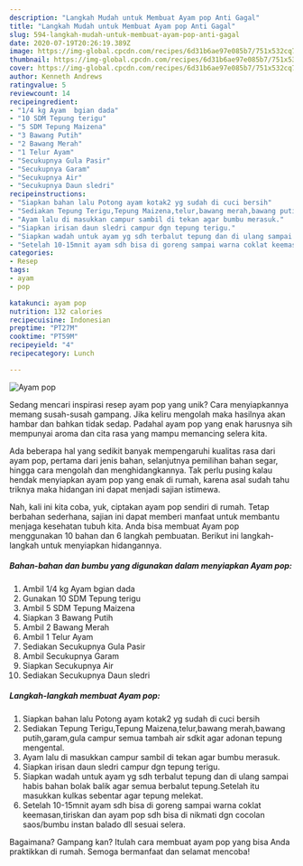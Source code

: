 ```yaml
---
description: "Langkah Mudah untuk Membuat Ayam pop Anti Gagal"
title: "Langkah Mudah untuk Membuat Ayam pop Anti Gagal"
slug: 594-langkah-mudah-untuk-membuat-ayam-pop-anti-gagal
date: 2020-07-19T20:26:19.389Z
image: https://img-global.cpcdn.com/recipes/6d31b6ae97e085b7/751x532cq70/ayam-pop-foto-resep-utama.jpg
thumbnail: https://img-global.cpcdn.com/recipes/6d31b6ae97e085b7/751x532cq70/ayam-pop-foto-resep-utama.jpg
cover: https://img-global.cpcdn.com/recipes/6d31b6ae97e085b7/751x532cq70/ayam-pop-foto-resep-utama.jpg
author: Kenneth Andrews
ratingvalue: 5
reviewcount: 14
recipeingredient:
- "1/4 kg Ayam  bgian dada"
- "10 SDM Tepung terigu"
- "5 SDM Tepung Maizena"
- "3 Bawang Putih"
- "2 Bawang Merah"
- "1 Telur Ayam"
- "Secukupnya Gula Pasir"
- "Secukupnya Garam"
- "Secukupnya Air"
- "Secukupnya Daun sledri"
recipeinstructions:
- "Siapkan bahan lalu Potong ayam kotak2 yg sudah di cuci bersih"
- "Sediakan Tepung Terigu,Tepung Maizena,telur,bawang merah,bawang putih,garam,gula campur semua tambah air sdkit agar adonan tepung mengental."
- "Ayam lalu di masukkan campur sambil di tekan agar bumbu merasuk."
- "Siapkan irisan daun sledri campur dgn tepung terigu."
- "Siapkan wadah untuk ayam yg sdh terbalut tepung dan di ulang sampai habis bahan bolak balik agar semua berbalut tepung.Setelah itu masukkan kulkas sebentar agar tepung melekat."
- "Setelah 10-15mnit ayam sdh bisa di goreng sampai warna coklat keemasan,tiriskan dan ayam pop sdh bisa di nikmati dgn cocolan saos/bumbu instan balado dll sesuai selera."
categories:
- Resep
tags:
- ayam
- pop

katakunci: ayam pop 
nutrition: 132 calories
recipecuisine: Indonesian
preptime: "PT27M"
cooktime: "PT59M"
recipeyield: "4"
recipecategory: Lunch

---
```



![Ayam pop](https://img-global.cpcdn.com/recipes/6d31b6ae97e085b7/751x532cq70/ayam-pop-foto-resep-utama.jpg)

Sedang mencari inspirasi resep ayam pop yang unik? Cara menyiapkannya memang susah-susah gampang. Jika keliru mengolah maka hasilnya akan hambar dan bahkan tidak sedap. Padahal ayam pop yang enak harusnya sih mempunyai aroma dan cita rasa yang mampu memancing selera kita.

Ada beberapa hal yang sedikit banyak mempengaruhi kualitas rasa dari ayam pop, pertama dari jenis bahan, selanjutnya pemilihan bahan segar, hingga cara mengolah dan menghidangkannya. Tak perlu pusing kalau hendak menyiapkan ayam pop yang enak di rumah, karena asal sudah tahu triknya maka hidangan ini dapat menjadi sajian istimewa.




Nah, kali ini kita coba, yuk, ciptakan ayam pop sendiri di rumah. Tetap berbahan sederhana, sajian ini dapat memberi manfaat untuk membantu menjaga kesehatan tubuh kita. Anda bisa membuat Ayam pop menggunakan 10 bahan dan 6 langkah pembuatan. Berikut ini langkah-langkah untuk menyiapkan hidangannya.

<!--inarticleads1-->

##### Bahan-bahan dan bumbu yang digunakan dalam menyiapkan Ayam pop:

1. Ambil 1/4 kg Ayam  bgian dada
1. Gunakan 10 SDM Tepung terigu
1. Ambil 5 SDM Tepung Maizena
1. Siapkan 3 Bawang Putih
1. Ambil 2 Bawang Merah
1. Ambil 1 Telur Ayam
1. Sediakan Secukupnya Gula Pasir
1. Ambil Secukupnya Garam
1. Siapkan Secukupnya Air
1. Sediakan Secukupnya Daun sledri




<!--inarticleads2-->

##### Langkah-langkah membuat Ayam pop:

1. Siapkan bahan lalu Potong ayam kotak2 yg sudah di cuci bersih
1. Sediakan Tepung Terigu,Tepung Maizena,telur,bawang merah,bawang putih,garam,gula campur semua tambah air sdkit agar adonan tepung mengental.
1. Ayam lalu di masukkan campur sambil di tekan agar bumbu merasuk.
1. Siapkan irisan daun sledri campur dgn tepung terigu.
1. Siapkan wadah untuk ayam yg sdh terbalut tepung dan di ulang sampai habis bahan bolak balik agar semua berbalut tepung.Setelah itu masukkan kulkas sebentar agar tepung melekat.
1. Setelah 10-15mnit ayam sdh bisa di goreng sampai warna coklat keemasan,tiriskan dan ayam pop sdh bisa di nikmati dgn cocolan saos/bumbu instan balado dll sesuai selera.




Bagaimana? Gampang kan? Itulah cara membuat ayam pop yang bisa Anda praktikkan di rumah. Semoga bermanfaat dan selamat mencoba!
